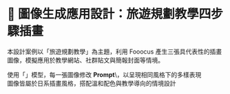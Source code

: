 # 🎨 圖像生成應用設計：旅遊規劃教學四步驟插畫

本設計案例以「旅遊規劃教學」為主題，利用 Fooocus 產生三張具代表性的插畫圖像，模擬應用於教學網站、社群貼文與簡報封面等情境。

使用「」模型，每一張圖像修改 **Prompt**\，以呈現相同風格下的多樣表現  
圖像皆屬於日系插畫風格，搭配溫和配色與教學導向的情境設計
